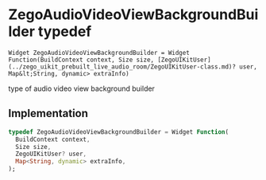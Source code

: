 


# ZegoAudioVideoViewBackgroundBuilder typedef










    Widget ZegoAudioVideoViewBackgroundBuilder = Widget Function(BuildContext context, Size size, [ZegoUIKitUser](../zego_uikit_prebuilt_live_audio_room/ZegoUIKitUser-class.md)? user, Map&lt;String, dynamic> extraInfo)



<p>type of audio video view background builder</p>



## Implementation

```dart
typedef ZegoAudioVideoViewBackgroundBuilder = Widget Function(
  BuildContext context,
  Size size,
  ZegoUIKitUser? user,
  Map<String, dynamic> extraInfo,
);
```






